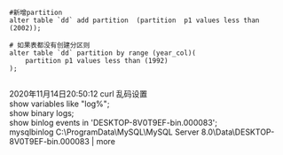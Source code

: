   
```mysql
#新增partition
alter table `dd` add partition  (partition  p1 values less than (2002));

# 如果表都没有创建分区则
alter table `dd` partition by range (year_col)(
    partition p1 values less than (1992)
);


```

2020年11月14日20:50:12
curl  乱码设置      
show variables like "log%";  
show binary logs;  
show binlog events in 'DESKTOP-8V0T9EF-bin.000083';  
 mysqlbinlog  C:\ProgramData\MySQL\MySQL Server 8.0\Data\DESKTOP-8V0T9EF-bin.000083  | more  